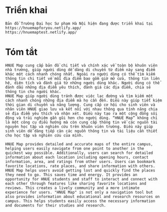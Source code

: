 # Triển khai
    Bản đồ Trường Đại học Sư phạm Hà Nội hiện đang được triển khai tại 
    https://hnuemapforyou.netlify.app/
    https://hnuemaptest.netlify.app/

# Tóm tắt
    HNUE Map cung cấp bản đồ chi tiết và chính xác về toàn bộ khuôn viên nhà trường, giúp người dùng dễ dàng di chuyển từ điểm này sang điểm khác một cách nhanh chóng nhất. Ngoài ra người dùng có thể tìm kiếm thông tin chi tiết về mỗi địa điểm bao gồm giờ mở cửa, thông tin liên hệ, diện tích và đánh giá từ những người dùng khác. Người dùng có thể đánh dấu những địa điểm yêu thích, đánh giá các địa điểm, chia sẻ thông tin cho người khác.
    HNUE Map giúp người dùng tránh được việc lạc đường và tìm kiếm một cách nhanh chóng những địa điểm mà họ cần đến. Điều này giúp tiết kiệm thời gian di chuyển và năng lượng. Cung cấp cơ hội cho sinh viên và nhân viên HNUE giao lưu và kết nối với nhau thông qua tính năng chia sẻ địa điểm yêu thích và nhận xét. Điều này tạo ra một cộng đồng sôi động và trải nghiệm gần gũi hơn cho người dùng. “HNUE Map” không chỉ là một công cụ điều hướng mà còn cung cấp thông tin về các nguồn tài nguyên học tập và nghiên cứu trên khuôn viên trường. Điều này giúp sinh viên dễ dàng tiếp cận các nguồn thông tin và tài liệu cần thiết cho học tập và nghiên cứu của mình.
                
    HNUE Map provides detailed and accurate maps of the entire campus, helping users easily navigate from one point to another in the quickest way possible. Additionally, users can search for detailed information about each location including opening hours, contact information, area, and ratings from other users. Users can bookmark favorite locations, rate places, and share information with others.
    HNUE Map helps users avoid getting lost and quickly find the places they need to go. This saves time and energy. It provides an opportunity for HNUE students and staff to interact and connect with each other through features like sharing favorite locations and reviews. This creates a lively community and a more intimate experience for users. "HNUE Map" is not only a navigation tool but also provides information about educational and research resources on campus. This helps students easily access the necessary information and documents for their studies and research.

